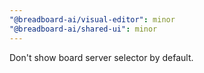 ```yaml
---
"@breadboard-ai/visual-editor": minor
"@breadboard-ai/shared-ui": minor
---
```


Don't show board server selector by default.
